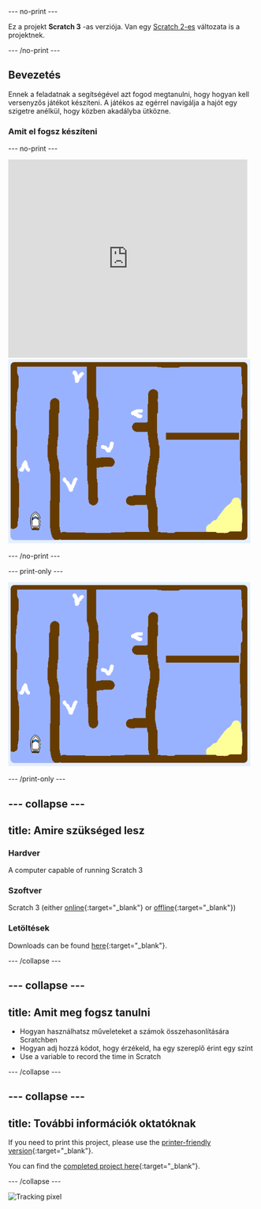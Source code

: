 \--- no-print \---

Ez a projekt **Scratch 3** -as verziója. Van egy [Scratch 2-es](https://projects.raspberrypi.org/en/projects/boat-race-scratch2) változata is a projektnek.

\--- /no-print \---

## Bevezetés

Ennek a feladatnak a segítségével azt fogod megtanulni, hogy hogyan kell versenyzős játékot készíteni. A játékos az egérrel navigálja a hajót egy szigetre anélkül, hogy közben akadályba ütközne.

### Amit el fogsz készíteni

\--- no-print \---

<div class="scratch-preview">
  <iframe allowtransparency="true" width="485" height="402" src="https://scratch.mit.edu/projects/embed/276662533/?autostart=false" frameborder="0" scrolling="no"></iframe>
  <img src="images/boat_race_demo.png">
</div>

\--- /no-print \---

\--- print-only \---

![boat race demo](images/boat_race_demo.png)

\--- /print-only \---

## \--- collapse \---

## title: Amire szükséged lesz

### Hardver

A computer capable of running Scratch 3

### Szoftver

Scratch 3 (either [online](https://rpf.io/scratchon){:target="_blank"} or [offline](https://rpf.io/scratchoff){:target="_blank"})

### Letöltések

Downloads can be found [here](http://rpf.io/p/en/boat-race-go){:target="_blank"}.

\--- /collapse \---

## \--- collapse \---

## title: Amit meg fogsz tanulni

- Hogyan használhatsz műveleteket a számok összehasonlítására Scratchben
- Hogyan adj hozzá kódot, hogy érzékeld, ha egy szereplő érint egy színt
- Use a variable to record the time in Scratch

\--- /collapse \---

## \--- collapse \---

## title: További információk oktatóknak

If you need to print this project, please use the [printer-friendly version](https://projects.raspberrypi.org/en/projects/boat-race/print){:target="_blank"}.

You can find the [completed project here](http://rpf.io/p/en/boat-race-get){:target="_blank"}.

\--- /collapse \---

![Tracking pixel](https://code.org/api/hour/begin_codeclub_boatrace.png)